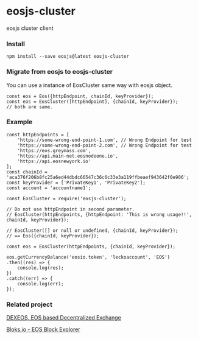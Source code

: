 # eosjs-cluster
eosjs cluster client

### Install
`npm install --save eosjs@latest eosjs-cluster`

### Migrate from eosjs to eosjs-cluster
You can use a instance of EosCluster same way with eosjs object.

```
const eos = Eos({httpEndpoint, chainId, keyProvider});
const eos = EosCluster([httpEndpoint], {chainId, keyProvider});
// both are same.
```

### Example
```
const httpEndpoints = [
	'https://some-wrong-end-point-1.com', // Wrong Endpoint for test
	'https://some-wrong-end-point-2.com', // Wrong Endpoint for test
	'https://eos.greymass.com',
	'https://api.main-net.eosnodeone.io',
	'https://api.eosnewyork.io'
];
const chainId = 'aca376f206b8fc25a6ed44dbdc66547c36c6c33e3a119ffbeaef943642f0e906';
const keyProvider = ['PrivateKey1', 'PrivateKey2'];
const account = 'accountname1';

const EosCluster = require('eosjs-cluster');

// Do not use httpEndpoint in second parameter.
// EosCluster(httpEndpoints, {httpEndpoint: 'This is wrong usage!!', chainId, keyProvider});

// EosCluster([] or null or undefined, {chainId, keyProvider});
// == Eos({chainId, keyProvider});

const eos = EosCluster(httpEndpoints, {chainId, keyProvider});

eos.getCurrencyBalance('eosio.token', 'leckoaccount', 'EOS')
.then((res) => {
	console.log(res);
})
.catch((err) => {
	console.log(err);
});
```

### Related project

[DEXEOS, EOS based Decentralized Exchange](https://dexeos.io)

[Bloks.io - EOS Block Explorer](https://bloks.io/)